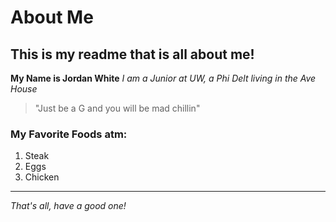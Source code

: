 # About Me

## This is my readme that is all about me!

**My Name is Jordan White**
*I am a Junior at UW, a Phi Delt living in the Ave House*

> "Just be a G and you will be mad chillin"

### My Favorite Foods atm:
1. Steak
2. Eggs
3. Chicken

---

*That's all, have a good one!*